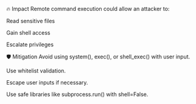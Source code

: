 🔥 Impact
Remote command execution could allow an attacker to:

Read sensitive files

Gain shell access

Escalate privileges

🛡️ Mitigation
Avoid using system(), exec(), or shell_exec() with user input.

Use whitelist validation.

Escape user inputs if necessary.

Use safe libraries like subprocess.run() with shell=False.

